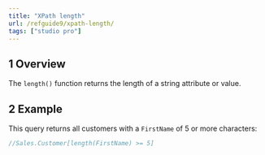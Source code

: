 ```yaml
---
title: "XPath length"
url: /refguide9/xpath-length/
tags: ["studio pro"]
---
```


## 1 Overview

The `length()` function returns the length of a string attribute or value.

## 2 Example

This query returns all customers with a `FirstName` of 5 or more characters:

```java {linenos=false}
//Sales.Customer[length(FirstName) >= 5]
```

